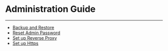 # Administration Guide
---------
* [Backup and Restore](backup-restore.md)
* [Reset Admin Password](reset-admin-password.md)
* [Set up Reverse Proxy](reverse-proxy-setup.md)
* [Set up Https](https-setup.md)